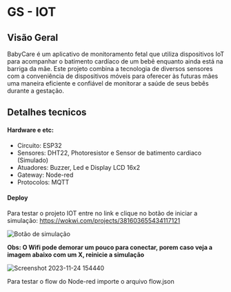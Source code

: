 # GS - IOT

## Visão Geral

BabyCare é um aplicativo de monitoramento fetal que utiliza dispositivos IoT para acompanhar o batimento cardíaco de um bebê enquanto ainda está na barriga da mãe. Este projeto combina a tecnologia de diversos sensores com a conveniência de dispositivos móveis para oferecer às futuras mães uma maneira eficiente e confiável de monitorar a saúde de seus bebês durante a gestação.

## Detalhes tecnicos

#### Hardware e etc:
- Circuito: ESP32
- Sensores: DHT22, Photoresistor e Sensor de batimento cardiaco (Simulado)
- Atuadores: Buzzer, Led e Display LCD 16x2
- Gateway: Node-red
- Protocolos: MQTT

#### Deploy
Para testar o projeto IOT entre no link e clique no botão de iniciar a simulação:
https://wokwi.com/projects/381603655434117121

![Botão de simulação](https://github.com/vSeiji/GS_IOT_FIAP/assets/101117075/3d2d79d8-5b04-43db-9d66-0517775d2278)

**Obs: O Wifi pode demorar um pouco para conectar, porem caso veja a imagem abaixo com um X, reinicie a simulação**

![Screenshot 2023-11-24 154440](https://github.com/vSeiji/GS_IOT_FIAP/assets/101117075/72b5ad4c-dd27-4254-b184-4a7618e765b7)

Para testar o flow do Node-red importe o arquivo flow.json
